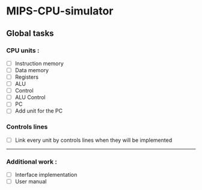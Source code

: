 # MIPS-CPU-simulator

## Global tasks

### CPU units :

- [ ] Instruction memory
- [ ] Data memory
- [ ] Registers
- [ ] ALU
- [ ] Control
- [ ] ALU Control
- [ ] PC
- [ ] Add unit for the PC

### Controls lines

- [ ] Link every unit by controls lines when they will be implemented

---

### Additional work :

- [ ] Interface implementation
- [ ] User manual
